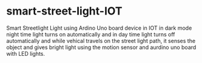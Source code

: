 # smart-street-light-IOT
Smart Streetlight Light using Ardino Uno board device in IOT
in dark mode night time light turns on automatically and in day time light turns off automatically
and while vehical travels on the street light path, it senses the object and gives bright light using the motion sensor and aurdino uno board with LED lights.
